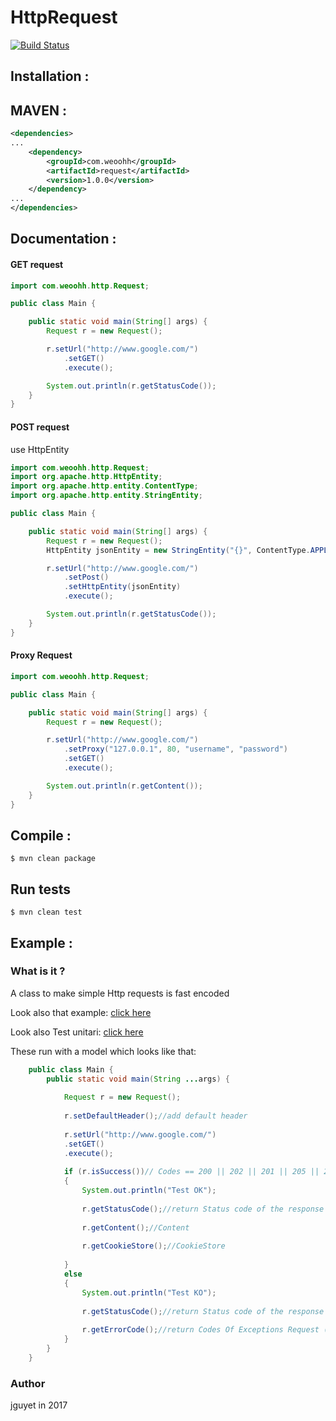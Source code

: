 HttpRequest
==========
[![Build Status](https://travis-ci.org/jguyet/HttpRequest.svg?branch=master)](https://travis-ci.org/jguyet/HttpRequest)  

## Installation :

## MAVEN :

````xml
<dependencies>
...
	<dependency>
		<groupId>com.weoohh</groupId>
		<artifactId>request</artifactId>
		<version>1.0.0</version>
    </dependency>
...
</dependencies>
````
## Documentation :

#### GET request

````java
import com.weoohh.http.Request;

public class Main {

    public static void main(String[] args) {
        Request r = new Request();

        r.setUrl("http://www.google.com/")
			.setGET()
			.execute();

        System.out.println(r.getStatusCode());
    }
}
````

#### POST request

use HttpEntity 

````java
import com.weoohh.http.Request;
import org.apache.http.HttpEntity;
import org.apache.http.entity.ContentType;
import org.apache.http.entity.StringEntity;

public class Main {

    public static void main(String[] args) {
        Request r = new Request();
        HttpEntity jsonEntity = new StringEntity("{}", ContentType.APPLICATION_JSON);

        r.setUrl("http://www.google.com/")
			.setPost()
			.setHttpEntity(jsonEntity)
			.execute();

        System.out.println(r.getStatusCode());
    }
}
````

#### Proxy Request

````java
import com.weoohh.http.Request;

public class Main {

    public static void main(String[] args) {
        Request r = new Request();

        r.setUrl("http://www.google.com/")
			.setProxy("127.0.0.1", 80, "username", "password")
			.setGET()
			.execute();

        System.out.println(r.getContent());
    }
}
````

## Compile :

````shell
$ mvn clean package
````

## Run tests

````shell
$ mvn clean test
````

## Example :

### What is it ?
A class to make simple Http requests is fast encoded

Look also that example: [click here](https://github.com/jguyet/HttpRequest/blob/master/request/src/main/java/com/http/Main.java)

Look also Test unitari: [click here](https://github.com/jguyet/HttpRequest/blob/master/request/src/test/java/com/http/TestRequest.java)

These run with a model which looks like that:

````java
    public class Main {
        public static void main(String ...args) {
            
			Request r = new Request();
			
			r.setDefaultHeader();//add default header
			
			r.setUrl("http://www.google.com/")
			.setGET()
			.execute();
			
			if (r.isSuccess())// Codes == 200 || 202 || 201 || 205 || 206 || 302
			{
				System.out.println("Test OK");
				
				r.getStatusCode();//return Status code of the response
				
				r.getContent();//Content
				
				r.getCookieStore();//CookieStore
				
			}
			else
			{
				System.out.println("Test KO");
				
				r.getStatusCode();//return Status code of the response
				
				r.getErrorCode();//return Codes Of Exceptions Request (timeout/ssl etc)
			}
        }
    }
````

### Author
jguyet in 2017

